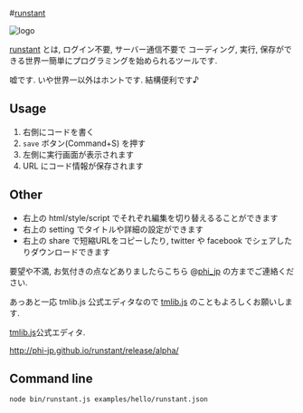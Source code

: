 #[runstant](http://phi-jp.github.io/runstant/release/alpha/)

![logo](logo/runstant.png)

[runstant](http://phi-jp.github.io/runstant/release/alpha/) とは, ログイン不要, サーバー通信不要で
コーディング, 実行, 保存ができる世界一簡単にプログラミングを始められるツールです.

嘘です. いや世界一以外はホントです. 結構便利です♪


## Usage
1. 右側にコードを書く
2.  `save` ボタン(Command+S) を押す
3. 左側に実行画面が表示されます
4. URL にコード情報が保存されます


## Other
- 右上の html/style/script でそれぞれ編集を切り替えるることができます
- 右上の setting でタイトルや詳細の設定ができます
- 右上の share で短縮URLをコピーしたり, twitter や facebook でシェアしたりダウンロードできます

要望や不満, お気付きの点などありましたらこちら @[phi_jp](http://twitter.com/phi_jp) の方までご連絡ください.

あっあと一応 tmlib.js 公式エディタなので [tmlib.js](http://phi-jp.github.io/tmlib.js/) のこともよろしくお願いします.



[tmlib.js](http://phi-jp.github.io/tmlib.js/)公式エディタ.


http://phi-jp.github.io/runstant/release/alpha/


## Command line

```
node bin/runstant.js examples/hello/runstant.json
```
